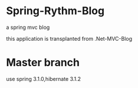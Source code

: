 Spring-Rythm-Blog
=================

a spring mvc blog

this application is transplanted from .Net-MVC-Blog


Master branch
=================
use spring 3.1.0,hibernate 3.1.2
